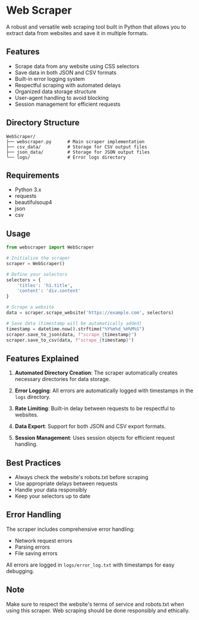 # Web Scraper

A robust and versatile web scraping tool built in Python that allows you to extract data from websites and save it in multiple formats.

## Features

- Scrape data from any website using CSS selectors
- Save data in both JSON and CSV formats
- Built-in error logging system
- Respectful scraping with automated delays
- Organized data storage structure
- User-agent handling to avoid blocking
- Session management for efficient requests

## Directory Structure

```
WebScraper/
├── webscraper.py      # Main scraper implementation
├── csv_data/          # Storage for CSV output files
├── json_data/         # Storage for JSON output files
└── logs/              # Error logs directory
```

## Requirements

- Python 3.x
- requests
- beautifulsoup4
- json
- csv

## Usage

```python
from webscraper import WebScraper

# Initialize the scraper
scraper = WebScraper()

# Define your selectors
selectors = {
    'titles': 'h1.title',
    'content': 'div.content'
}

# Scrape a website
data = scraper.scrape_website('https://example.com', selectors)

# Save data (timestamp will be automatically added)
timestamp = datetime.now().strftime("%Y%m%d_%H%M%S")
scraper.save_to_json(data, f"scrape_{timestamp}")
scraper.save_to_csv(data, f"scrape_{timestamp}")
```

## Features Explained

1. **Automated Directory Creation**: The scraper automatically creates necessary directories for data storage.

2. **Error Logging**: All errors are automatically logged with timestamps in the `logs` directory.

3. **Rate Limiting**: Built-in delay between requests to be respectful to websites.

4. **Data Export**: Support for both JSON and CSV export formats.

5. **Session Management**: Uses session objects for efficient request handling.

## Best Practices

- Always check the website's robots.txt before scraping
- Use appropriate delays between requests
- Handle your data responsibly
- Keep your selectors up to date

## Error Handling

The scraper includes comprehensive error handling:
- Network request errors
- Parsing errors
- File saving errors

All errors are logged in `logs/error_log.txt` with timestamps for easy debugging.

## Note

Make sure to respect the website's terms of service and robots.txt when using this scraper. Web scraping should be done responsibly and ethically.
